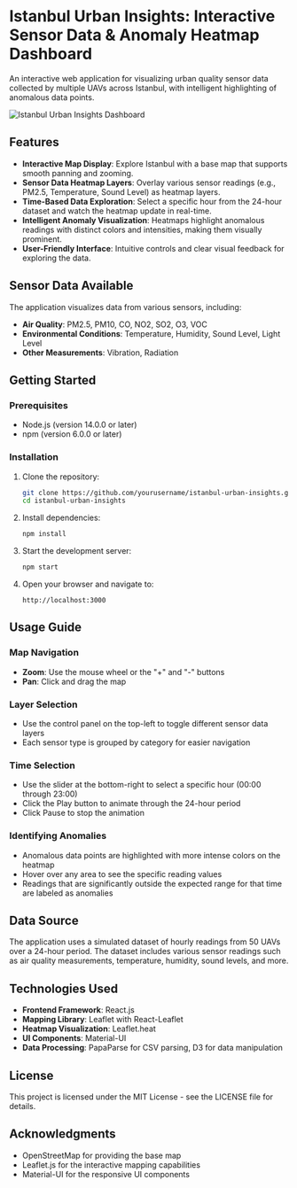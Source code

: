 # Istanbul Urban Insights: Interactive Sensor Data & Anomaly Heatmap Dashboard

An interactive web application for visualizing urban quality sensor data collected by multiple UAVs across Istanbul, with intelligent highlighting of anomalous data points.

![Istanbul Urban Insights Dashboard](https://via.placeholder.com/1200x600.png?text=Istanbul+Urban+Insights+Dashboard)

## Features

- **Interactive Map Display**: Explore Istanbul with a base map that supports smooth panning and zooming.
- **Sensor Data Heatmap Layers**: Overlay various sensor readings (e.g., PM2.5, Temperature, Sound Level) as heatmap layers.
- **Time-Based Data Exploration**: Select a specific hour from the 24-hour dataset and watch the heatmap update in real-time.
- **Intelligent Anomaly Visualization**: Heatmaps highlight anomalous readings with distinct colors and intensities, making them visually prominent.
- **User-Friendly Interface**: Intuitive controls and clear visual feedback for exploring the data.

## Sensor Data Available

The application visualizes data from various sensors, including:

- **Air Quality**: PM2.5, PM10, CO, NO2, SO2, O3, VOC
- **Environmental Conditions**: Temperature, Humidity, Sound Level, Light Level
- **Other Measurements**: Vibration, Radiation

## Getting Started

### Prerequisites

- Node.js (version 14.0.0 or later)
- npm (version 6.0.0 or later)

### Installation

1. Clone the repository:
   ```bash
   git clone https://github.com/yourusername/istanbul-urban-insights.git
   cd istanbul-urban-insights
   ```

2. Install dependencies:
   ```bash
   npm install
   ```

3. Start the development server:
   ```bash
   npm start
   ```

4. Open your browser and navigate to:
   ```
   http://localhost:3000
   ```

## Usage Guide

### Map Navigation

- **Zoom**: Use the mouse wheel or the "+" and "-" buttons
- **Pan**: Click and drag the map

### Layer Selection

- Use the control panel on the top-left to toggle different sensor data layers
- Each sensor type is grouped by category for easier navigation

### Time Selection

- Use the slider at the bottom-right to select a specific hour (00:00 through 23:00)
- Click the Play button to animate through the 24-hour period
- Click Pause to stop the animation

### Identifying Anomalies

- Anomalous data points are highlighted with more intense colors on the heatmap
- Hover over any area to see the specific reading values
- Readings that are significantly outside the expected range for that time are labeled as anomalies

## Data Source

The application uses a simulated dataset of hourly readings from 50 UAVs over a 24-hour period. The dataset includes various sensor readings such as air quality measurements, temperature, humidity, sound levels, and more.

## Technologies Used

- **Frontend Framework**: React.js
- **Mapping Library**: Leaflet with React-Leaflet
- **Heatmap Visualization**: Leaflet.heat
- **UI Components**: Material-UI
- **Data Processing**: PapaParse for CSV parsing, D3 for data manipulation

## License

This project is licensed under the MIT License - see the LICENSE file for details.

## Acknowledgments

- OpenStreetMap for providing the base map
- Leaflet.js for the interactive mapping capabilities
- Material-UI for the responsive UI components
